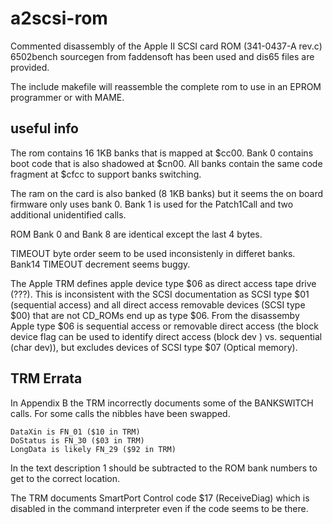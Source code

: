# a2scsi-rom
Commented disassembly of the Apple II SCSI card ROM (341-0437-A rev.c)
6502bench sourcegen from faddensoft has been used and dis65 files are provided.

The include makefile will reassemble the complete rom to use in an EPROM programmer or with MAME.

## useful info
The rom contains 16 1KB banks that is mapped at $cc00.
Bank 0 contains boot code that is also shadowed at $cn00.
All banks contain the same code fragment at $cfcc to support banks switching.

The ram on the card is also banked (8 1KB banks) but it seems the on board firmware only uses bank 0.
Bank 1 is used for the Patch1Call and two additional unidentified calls.

ROM Bank 0 and Bank 8 are identical except the last 4 bytes.

TIMEOUT byte order seem to be used inconsistenly in differet banks.
Bank14 TIMEOUT decrement seems buggy.

The Apple TRM defines apple device type $06 as direct access tape drive (???). 
This is inconsistent with the SCSI documentation as SCSI type $01 (sequential access) and all direct 
access removable devices (SCSI type $00) that are not CD_ROMs end up as type $06.
From the disassemby Apple type $06 is sequential access or removable direct access (the block device flag
can be used to identify direct access (block dev ) vs. sequential (char dev)), but excludes devices
of SCSI type $07 (Optical memory).

## TRM Errata
In Appendix B the TRM incorrectly documents some of the BANKSWITCH calls. For some calls the nibbles have been swapped.
```
DataXin is FN_01 ($10 in TRM)
DoStatus is FN_30 ($03 in TRM)
LongData is likely FN_29 ($92 in TRM)
```
In the text description 1 should be subtracted to the ROM bank numbers to get to the correct location. 

The TRM documents SmartPort Control code $17 (ReceiveDiag) which is disabled in the command interpreter even if the code seems to be there.
